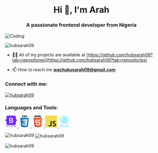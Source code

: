 <h1 align="center">Hi 👋, I'm Arah</h1>
<h3 align="center">A passionate frontend developer from Nigeria</h3>
<img align="center" alt="Coding" width="400" src"https://cdn-icons-png.flaticon.com/512/4661/4661318.png">

<p align="left"> <img src="https://komarev.com/ghpvc/?username=hubsarah09&label=Profile%20views&color=0e75b6&style=flat" alt="hubsarah09" /> </p>

- 👨‍💻 All of my projects are available at [https://github.com/hubsarah09?tab=repositories](https://github.com/hubsarah09?tab=repositories)

- 📫 How to reach me **wachukusarah09@gmail.com**

<h3 align="left">Connect with me:</h3>
<p align="left">
<a href="https://twitter.com/hubsarah09" target="blank"><img align="center" src="https://raw.githubusercontent.com/rahuldkjain/github-profile-readme-generator/master/src/images/icons/Social/twitter.svg" alt="hubsarah09" height="30" width="40" /></a>
</p>

<h3 align="left">Languages and Tools:</h3>
<p align="left"> <a href="https://getbootstrap.com" target="_blank" rel="noreferrer"> <img src="https://raw.githubusercontent.com/devicons/devicon/master/icons/bootstrap/bootstrap-plain-wordmark.svg" alt="bootstrap" width="40" height="40"/> </a> <a href="https://www.w3schools.com/css/" target="_blank" rel="noreferrer"> <img src="https://raw.githubusercontent.com/devicons/devicon/master/icons/css3/css3-original-wordmark.svg" alt="css3" width="40" height="40"/> </a> <a href="https://www.w3.org/html/" target="_blank" rel="noreferrer"> <img src="https://raw.githubusercontent.com/devicons/devicon/master/icons/html5/html5-original-wordmark.svg" alt="html5" width="40" height="40"/> </a> <a href="https://developer.mozilla.org/en-US/docs/Web/JavaScript" target="_blank" rel="noreferrer"> <img src="https://raw.githubusercontent.com/devicons/devicon/master/icons/javascript/javascript-original.svg" alt="javascript" width="40" height="40"/> </a> <a href="https://reactjs.org/" target="_blank" rel="noreferrer"> <img src="https://raw.githubusercontent.com/devicons/devicon/master/icons/react/react-original-wordmark.svg" alt="react" width="40" height="40"/> </a> </p>

<p><img align="left" src="https://github-readme-stats.vercel.app/api/top-langs?username=hubsarah09&show_icons=true&locale=en&layout=compact" alt="hubsarah09" /></p>

<p>&nbsp;<img align="center" src="https://github-readme-stats.vercel.app/api?username=hubsarah09&show_icons=true&locale=en" alt="hubsarah09" /></p>

<p><img align="center" src="https://github-readme-streak-stats.herokuapp.com/?user=hubsarah09&" alt="hubsarah09" /></p>
